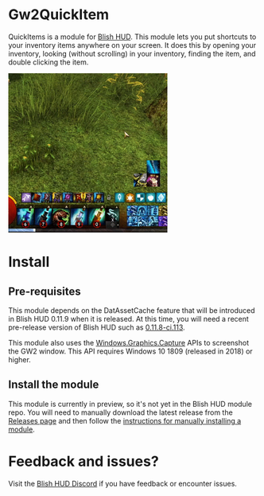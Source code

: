 # Gw2QuickItem

QuickItems is a module for [Blish HUD](https://github.com/blish-hud/Blish-HUD). This module lets you put shortcuts to your inventory items anywhere on your screen. It does this by opening your inventory, looking (without scrolling) in your inventory, finding the item, and double clicking the item.

![Demo](Images/demo.gif?raw=true "Demo")

# Install
## Pre-requisites
This module depends on the DatAssetCache feature that will be introduced in Blish HUD 0.11.9 when it is released. At this time, you will need a recent pre-release version of Blish HUD such as [0.11.8-ci.113](https://github.com/blish-hud/Blish-HUD-Prereleases/releases/tag/v0.11.8-ci.113).

This module also uses the [Windows.Graphics.Capture](https://docs.microsoft.com/en-us/uwp/api/windows.graphics.capture) APIs to screenshot the GW2 window. This API requires Windows 10 1809 (released in 2018) or higher.

## Install the module
This module is currently in preview, so it's not yet in the Blish HUD module repo. You will need to manually download the latest release from the [Releases page](https://github.com/tentose/Gw2QuickItem/releases) and then follow the [instructions for manually installing a module](https://blishhud.com/docs/user/installing-modules#manually-installing-modules).

# Feedback and issues?
Visit the [Blish HUD Discord](https://discord.gg/AD7n5VtDMJ) if you have feedback or encounter issues. 

